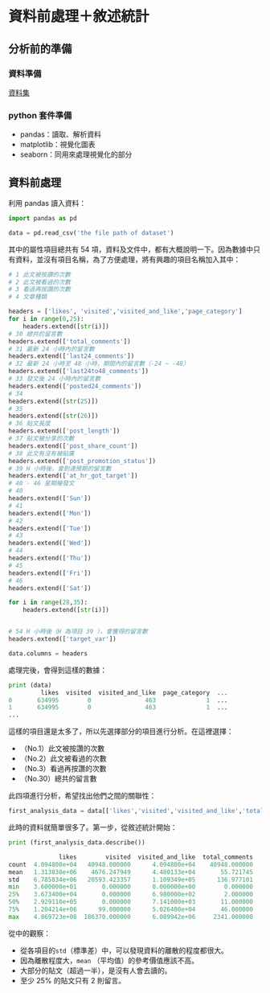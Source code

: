 # 資料前處理＋敘述統計

## 分析前的準備

### 資料準備

[資料集](https://archive.ics.uci.edu/ml/datasets/Facebook+Comment+Volume+Dataset)

### python 套件準備

* pandas：讀取、解析資料
* matplotlib：視覺化圖表
* seaborn：同用來處理視覺化的部分

## 資料前處理

利用 pandas  讀入資料：

```python
import pandas as pd

data = pd.read_csv('the file path of dataset')
```

其中的屬性項目總共有 54 項，資料及文件中，都有大概說明一下。因為數據中只有資料，並沒有項目名稱，為了方便處理，將有興趣的項目名稱加入其中：

```python
# 1 此文被按讚的次數
# 2 此文被看過的次數
# 3 看過再按讚的次數
# 4 文章種類

headers = ['likes', 'visited','visited_and_like','page_category']
for i in range(0,25):
    headers.extend([str(i)])
# 30 總共的留言數
headers.extend(['total_comments'])
# 31 最新 24 小時內的留言數
headers.extend(['last24_comments'])
# 32 最新 24 小時至 48 小時，期間內的留言數（-24 ~ -48）
headers.extend(['last24to48_comments'])
# 33 發文後 24 小時內的留言數
headers.extend(['posted24_comments'])
# 34
headers.extend([str(25)])
# 35
headers.extend([str(26)])
# 36 貼文長度
headers.extend(['post_length'])
# 37 貼文被分享的次數
headers.extend(['post_share_count'])
# 38 此文有沒有被貼廣
headers.extend(['post_promotion_status'])
# 39 H 小時後，會到達預期的留言數
headers.extend(['at_hr_got_target'])
# 40 - 46 星期幾發文
# 40 
headers.extend(['Sun'])
# 41
headers.extend(['Mon'])
# 42
headers.extend(['Tue'])
# 43
headers.extend(['Wed'])
# 44 
headers.extend(['Thu'])
# 45
headers.extend(['Fri'])
# 46 
headers.extend(['Sat'])

for i in range(28,35):
    headers.extend([str(i)])


# 54 H 小時後（H 為項目 39 ），會獲得的留言數
headers.extend(['target_var'])

data.columns = headers
```

處理完後，會得到這樣的數據：

```python
print (data)
         likes  visited  visited_and_like  page_category  ...       
0       634995        0               463              1  ...
1       634995        0               463              1  ...
...
```
這樣的項目還是太多了，所以先選擇部分的項目進行分析。在這裡選擇：

* （No.1）此文被按讚的次數
* （No.2）此文被看過的次數
* （No.3）看過再按讚的次數
* （No.30）總共的留言數

此四項進行分析，希望找出他們之間的關聯性：

```python
first_analysis_data = data[['likes','visited','visited_and_like','total_comments']]
```

此時的資料就簡單很多了。第一步，從敘述統計開始：

```python
print (first_analysis_data.describe())

              likes        visited  visited_and_like  total_comments
count  4.094800e+04   40948.000000      4.094800e+04    40948.000000
mean   1.313830e+06    4676.247949      4.480133e+04       55.721745
std    6.785834e+06   20593.423357      1.109349e+05      136.977101
min    3.600000e+01       0.000000      0.000000e+00        0.000000
25%    3.673400e+04       0.000000      6.980000e+02        2.000000
50%    2.929110e+05       0.000000      7.141000e+03       11.000000
75%    1.204214e+06      99.000000      5.026400e+04       46.000000
max    4.869723e+08  186370.000000      6.089942e+06     2341.000000
```
從中的觀察：

* 從各項目的```std```（標準差）中，可以發現資料的離散的程度都很大。
* 因為離散程度大，`mean` （平均值）的參考價值應該不高。
* 大部分的貼文（超過一半），是沒有人會去讀的。
* 至少 25% 的貼文只有 2 則留言。 